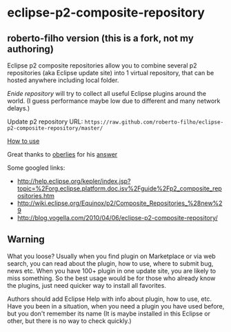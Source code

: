 # eclipse-p2-composite-repository
## roberto-filho version (this is a fork, not my authoring)

Eclipse p2 composite repositories allow you to combine several p2 repositories (aka Eclipse update site)
into 1 virtual repository, that can be hosted anywhere including local folder.

*Enide repository* will try to collect all useful Eclipse plugins around the world.
(I guess performance maybe low due to different and many network delays.)

Update p2 repository URL: `https://raw.github.com/roberto-filho/eclipse-p2-composite-repository/master/`

[How to use](http://marketplace.eclipse.org/updatesite/help?url=https://raw.github.com/Enide/eclipse-p2-composite-repository/master/)

Great thanks to [oberlies](http://stackoverflow.com/users/1523648/oberlies)
 for his [answer](http://stackoverflow.com/questions/20951842/combine-aggregate-eclipse-p2-repositories-extendable-p2-repository)

Some googled links:

- http://help.eclipse.org/kepler/index.jsp?topic=%2Forg.eclipse.platform.doc.isv%2Fguide%2Fp2_composite_repositories.htm
- http://wiki.eclipse.org/Equinox/p2/Composite_Repositories_%28new%29
- http://blog.vogella.com/2010/04/06/eclipse-p2-composite-repository/

## Warning

What you loose? Usually when you find plugin on Marketplace or via web search, you can read about the plugin, how to use,
where to submit bug, news etc. When you have 100+ plugin in one update site, you are likely to miss something.
So the best usage would be for those who already know the plugins, just need quicker way to install all favorites.

Authors should add Eclipse Help with info about plugin, how to use, etc. Have you been in a situation,
when you need a plugin you have used before,
but you don't remember its name (It is maybe installed in this Eclipse or other, but there is no way to check quickly.)
